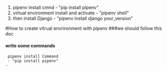 1. pipenv install cmnd - "pip install pipenv"
2. virtual environment install and activate - "pipenv shell" 
3. then install Django - "pipenv install django  your_version"


#How to create vitrual envrironment with pipenv
###we should follow this doc
#### write some commands
     pipenv install Command  
     - "pip install pipenv"
    -
